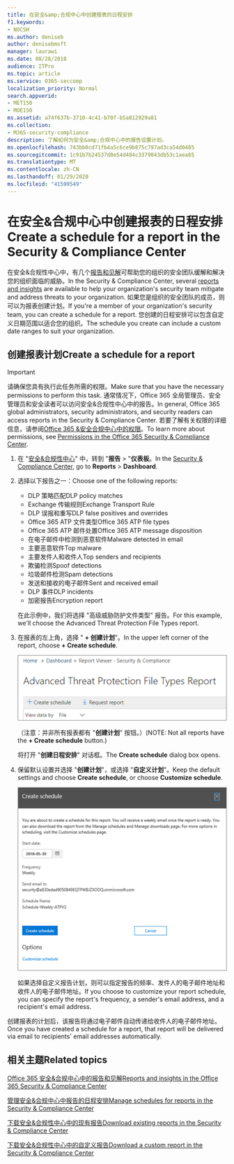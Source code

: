 ```yaml
---
title: 在安全&amp;合规中心中创建报表的日程安排
f1.keywords:
- NOCSH
ms.author: deniseb
author: denisebmsft
manager: laurawi
ms.date: 08/28/2018
audience: ITPro
ms.topic: article
ms.service: O365-seccomp
localization_priority: Normal
search.appverid:
- MET150
- MOE150
ms.assetid: a74f637b-3710-4c41-b70f-b5a812929a81
ms.collection:
- M365-security-compliance
description: 了解如何为安全&amp;合规中心中的报告设置计划。
ms.openlocfilehash: 743bb0cd71fb4a5c6ce9b875c797ad3ca54d0485
ms.sourcegitcommit: 1c91b7b24537d0e54d484c3379043db53c1aea65
ms.translationtype: MT
ms.contentlocale: zh-CN
ms.lasthandoff: 01/29/2020
ms.locfileid: "41599549"
---
```

# <a name="create-a-schedule-for-a-report-in-the-security-amp-compliance-center"></a><span data-ttu-id="b86fb-103">在安全&amp;合规中心中创建报表的日程安排</span><span class="sxs-lookup"><span data-stu-id="b86fb-103">Create a schedule for a report in the Security &amp; Compliance Center</span></span>

<span data-ttu-id="b86fb-104">在安全&amp;合规性中心中，有几个[报告和见解](reports-and-insights-in-security-and-compliance.md)可帮助您的组织的安全团队缓解和解决您的组织面临的威胁。</span><span class="sxs-lookup"><span data-stu-id="b86fb-104">In the Security &amp; Compliance Center, several [reports and insights](reports-and-insights-in-security-and-compliance.md) are available to help your organization's security team mitigate and address threats to your organization.</span></span> <span data-ttu-id="b86fb-105">如果您是组织的安全团队的成员，则可以为报表创建计划。</span><span class="sxs-lookup"><span data-stu-id="b86fb-105">If you're a member of your organization's security team, you can create a schedule for a report.</span></span> <span data-ttu-id="b86fb-106">您创建的日程安排可以包含自定义日期范围以适合您的组织。</span><span class="sxs-lookup"><span data-stu-id="b86fb-106">The schedule you create can include a custom date ranges to suit your organization.</span></span> 
  
## <a name="create-a-schedule-for-a-report"></a><span data-ttu-id="b86fb-107">创建报表计划</span><span class="sxs-lookup"><span data-stu-id="b86fb-107">Create a schedule for a report</span></span>

> [!IMPORTANT]
> <span data-ttu-id="b86fb-108">请确保您具有执行此任务所需的权限。</span><span class="sxs-lookup"><span data-stu-id="b86fb-108">Make sure that you have the necessary permissions to perform this task.</span></span> <span data-ttu-id="b86fb-109">通常情况下，Office 365 全局管理员、安全管理员和安全读者可以访问安全&amp;合规性中心中的报告。</span><span class="sxs-lookup"><span data-stu-id="b86fb-109">In general, Office 365 global administrators, security administrators, and security readers can access reports in the Security &amp; Compliance Center.</span></span> <span data-ttu-id="b86fb-110">若要了解有关权限的详细信息，请参阅[Office 365 &amp;安全合规中心中的权限](permissions-in-the-security-and-compliance-center.md)。</span><span class="sxs-lookup"><span data-stu-id="b86fb-110">To learn more about permissions, see [Permissions in the Office 365 Security &amp; Compliance Center](permissions-in-the-security-and-compliance-center.md).</span></span>
  
1. <span data-ttu-id="b86fb-111">在 "[安全&amp;合规性中心](https://protection.office.com)" 中，转到 "**报告** \> "**仪表板**。</span><span class="sxs-lookup"><span data-stu-id="b86fb-111">In the [Security &amp; Compliance Center](https://protection.office.com), go to **Reports** \> **Dashboard**.</span></span>
    
2. <span data-ttu-id="b86fb-112">选择以下报告之一：</span><span class="sxs-lookup"><span data-stu-id="b86fb-112">Choose one of the following reports:</span></span> 

    - <span data-ttu-id="b86fb-113">DLP 策略匹配</span><span class="sxs-lookup"><span data-stu-id="b86fb-113">DLP policy matches</span></span>
    - <span data-ttu-id="b86fb-114">Exchange 传输规则</span><span class="sxs-lookup"><span data-stu-id="b86fb-114">Exchange Transport Rule</span></span>
    - <span data-ttu-id="b86fb-115">DLP 误报和重写</span><span class="sxs-lookup"><span data-stu-id="b86fb-115">DLP false positives and overrides</span></span>
    - <span data-ttu-id="b86fb-116">Office 365 ATP 文件类型</span><span class="sxs-lookup"><span data-stu-id="b86fb-116">Office 365 ATP file types</span></span>
    - <span data-ttu-id="b86fb-117">Office 365 ATP 邮件处置</span><span class="sxs-lookup"><span data-stu-id="b86fb-117">Office 365 ATP message disposition</span></span>
    - <span data-ttu-id="b86fb-118">在电子邮件中检测到恶意软件</span><span class="sxs-lookup"><span data-stu-id="b86fb-118">Malware detected in email</span></span>
    - <span data-ttu-id="b86fb-119">主要恶意软件</span><span class="sxs-lookup"><span data-stu-id="b86fb-119">Top malware</span></span>
    - <span data-ttu-id="b86fb-120">主要发件人和收件人</span><span class="sxs-lookup"><span data-stu-id="b86fb-120">Top senders and recipients</span></span>
    - <span data-ttu-id="b86fb-121">欺骗检测</span><span class="sxs-lookup"><span data-stu-id="b86fb-121">Spoof detections</span></span>
    - <span data-ttu-id="b86fb-122">垃圾邮件检测</span><span class="sxs-lookup"><span data-stu-id="b86fb-122">Spam detections</span></span>
    - <span data-ttu-id="b86fb-123">发送和接收的电子邮件</span><span class="sxs-lookup"><span data-stu-id="b86fb-123">Sent and received email</span></span>
    - <span data-ttu-id="b86fb-124">DLP 事件</span><span class="sxs-lookup"><span data-stu-id="b86fb-124">DLP incidents</span></span>
    - <span data-ttu-id="b86fb-125">加密报告</span><span class="sxs-lookup"><span data-stu-id="b86fb-125">Encryption report</span></span>

    <span data-ttu-id="b86fb-126">在此示例中，我们将选择 "高级威胁防护文件类型" 报告。</span><span class="sxs-lookup"><span data-stu-id="b86fb-126">For this example, we'll choose the Advanced Threat Protection File Types report.</span></span>
    
3. <span data-ttu-id="b86fb-127">在报表的左上角，选择 " **+ 创建计划**"。</span><span class="sxs-lookup"><span data-stu-id="b86fb-127">In the upper left corner of the report, choose **+ Create schedule**.</span></span> 
    
    ![创建计划](../media/atpfiletypes-createschedule.png)

    <span data-ttu-id="b86fb-129">（注意：并非所有报表都有 "**创建计划**" 按钮。）</span><span class="sxs-lookup"><span data-stu-id="b86fb-129">(NOTE: Not all reports have the **+ Create schedule** button.)</span></span>
  
    <span data-ttu-id="b86fb-130">将打开 "**创建日程安排**" 对话框。</span><span class="sxs-lookup"><span data-stu-id="b86fb-130">The **Create schedule** dialog box opens.</span></span> 
    
4. <span data-ttu-id="b86fb-131">保留默认设置并选择 "**创建计划**"，或选择 "**自定义计划**"。</span><span class="sxs-lookup"><span data-stu-id="b86fb-131">Keep the default settings and choose **Create schedule**, or choose **Customize schedule**.</span></span>
    
    ![您可以使用默认设置或自定义报告日程安排](../media/04fac327-8f73-4711-8319-58c11880fd96.png)
  
    <span data-ttu-id="b86fb-133">如果选择自定义报告计划，则可以指定报告的频率、发件人的电子邮件地址和收件人的电子邮件地址。</span><span class="sxs-lookup"><span data-stu-id="b86fb-133">If you choose to customize your report schedule, you can specify the report's frequency, a sender's email address, and a recipient's email address.</span></span> 
    
<span data-ttu-id="b86fb-134">创建报表的计划后，该报告将通过电子邮件自动传递给收件人的电子邮件地址。</span><span class="sxs-lookup"><span data-stu-id="b86fb-134">Once you have created a schedule for a report, that report will be delivered via email to recipients' email addresses automatically.</span></span> 
  
## <a name="related-topics"></a><span data-ttu-id="b86fb-135">相关主题</span><span class="sxs-lookup"><span data-stu-id="b86fb-135">Related topics</span></span>

[<span data-ttu-id="b86fb-136">Office 365 安全&amp;合规中心中的报告和见解</span><span class="sxs-lookup"><span data-stu-id="b86fb-136">Reports and insights in the Office 365 Security &amp; Compliance Center</span></span>](reports-and-insights-in-security-and-compliance.md)
  
[<span data-ttu-id="b86fb-137">管理安全&amp;合规中心中报告的日程安排</span><span class="sxs-lookup"><span data-stu-id="b86fb-137">Manage schedules for reports in the Security &amp; Compliance Center</span></span>](manage-schedules-for-multiple-reports.md)
  
[<span data-ttu-id="b86fb-138">下载安全&amp;合规性中心中的现有报告</span><span class="sxs-lookup"><span data-stu-id="b86fb-138">Download existing reports in the Security &amp; Compliance Center</span></span>](download-existing-reports.md)
  
[<span data-ttu-id="b86fb-139">下载安全&amp;合规性中心中的自定义报告</span><span class="sxs-lookup"><span data-stu-id="b86fb-139">Download a custom report in the Security &amp; Compliance Center</span></span>](set-up-and-download-a-custom-report.md)
  

